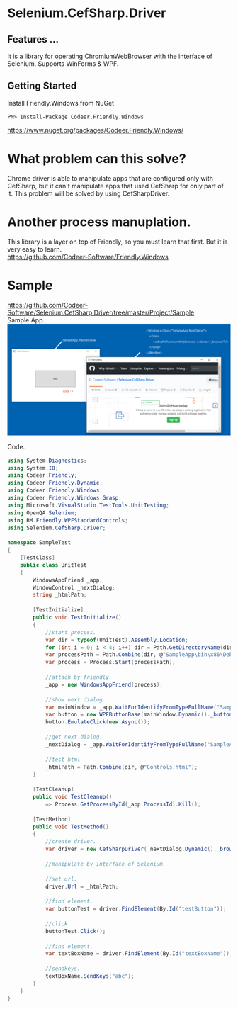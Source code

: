 Selenium.CefSharp.Driver
======================

## Features ...
It is a library for operating ChromiumWebBrowser with the interface of Selenium.
Supports WinForms & WPF.

## Getting Started
Install Friendly.Windows from NuGet

    PM> Install-Package Codeer.Friendly.Windows
https://www.nuget.org/packages/Codeer.Friendly.Windows/

# What problem can this solve?
Chrome driver is able to manipulate apps that are configured only with CefSharp, but it can't manipulate apps that used CefSharp for only part of it.
This problem will be solved by using CefSharpDriver.

# Another process manuplation.
This library is a layer on top of Friendly, so you must learn that first. But it is very easy to learn.<br>
https://github.com/Codeer-Software/Friendly.Windows

# Sample
https://github.com/Codeer-Software/Selenium.CefSharp.Driver/tree/master/Project/Sample<br>
Sample App.<br>
 ![Sample App.](Img/SampleApp.png)

Code.<br>
```cs  
using System.Diagnostics;
using System.IO;
using Codeer.Friendly;
using Codeer.Friendly.Dynamic;
using Codeer.Friendly.Windows;
using Codeer.Friendly.Windows.Grasp;
using Microsoft.VisualStudio.TestTools.UnitTesting;
using OpenQA.Selenium;
using RM.Friendly.WPFStandardControls;
using Selenium.CefSharp.Driver;

namespace SampleTest
{
    [TestClass]
    public class UnitTest
    {
        WindowsAppFriend _app;
        WindowControl _nextDialog;
        string _htmlPath;

        [TestInitialize]
        public void TestInitialize()
        {
            //start process.
            var dir = typeof(UnitTest).Assembly.Location;
            for (int i = 0; i < 4; i++) dir = Path.GetDirectoryName(dir);
            var processPath = Path.Combine(dir, @"SampleApp\bin\x86\Debug\SampleApp.exe");
            var process = Process.Start(processPath);

            //attach by friendly.
            _app = new WindowsAppFriend(process);

            //show next dialog.
            var mainWindow = _app.WaitForIdentifyFromTypeFullName("SampleApp.MainWindow");
            var button = new WPFButtonBase(mainWindow.Dynamic()._buttonNextDialog);
            button.EmulateClick(new Async());

            //get next dialog.
            _nextDialog = _app.WaitForIdentifyFromTypeFullName("SampleApp.NextDialog");

            //test html
            _htmlPath = Path.Combine(dir, @"Controls.html");
        }

        [TestCleanup]
        public void TestCleanup()
            => Process.GetProcessById(_app.ProcessId).Kill();

        [TestMethod]
        public void TestMethod()
        {
            //create driver.
            var driver = new CefSharpDriver(_nextDialog.Dynamic()._browser);

            //manipulate by interface of Selenium.

            //set url.
            driver.Url = _htmlPath;
         
            //find element.
            var buttonTest = driver.FindElement(By.Id("testButton"));

            //click.
            buttonTest.Click();

            //find element.
            var textBoxName = driver.FindElement(By.Id("textBoxName"));

            //sendkeys.
            textBoxName.SendKeys("abc");
        }
    }
}
```



